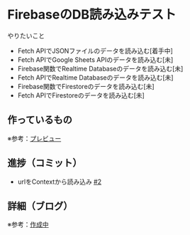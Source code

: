 # FirebaseのDB読み込みテスト

やりたいこと
* Fetch APIでJSONファイルのデータを読み込む[着手中]
* Fetch APIでGoogle Sheets APIのデータを読み込む[未]
* Firebase関数でRealtime Databaseのデータを読み込む[未]
* Fetch APIでRealtime Databaseのデータを読み込む[未]
* Firebase関数でFirestoreのデータを読み込む[未]
* Fetch APIでFirestoreのデータを読み込む[未]

## 作っているもの

※参考：[プレビュー](https://firebase-test-eta.vercel.app)

## 進捗（コミット）

- urlをContextから読み込み [#2](https://github.com/ryo-i/firebase-test/issues/2)

## 詳細（ブログ）

※参考：[作成中]()